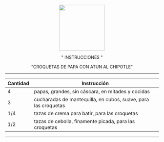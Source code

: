 <p align="center">
<img src="Grupo-02-SystemFailture/Croquetas.JPG" width="150">
</p>
<p align="center"> " INSTRUCCIONES " </p>
  
<p align="center"> "CROQUETAS DE PAPA CON ATUN AL CHIPOTLE" </p>

--------------------------------------------------------------------------  
| Cantidad| Instrucción                                                   |
| --------| --------------------------------------------------------------|
|  4      | papas, grandes, sin cáscara, en mitades y cocidas             |
|  3      | cucharadas de mantequilla, en cubos, suave, para las croquetas|
|  1/4    | tazas de crema para batir, para las croquetas                 |
|  1/2    | tazas de cebolla, finamente picada, para las croquetas        |
--------------------------------------------------------------------------


